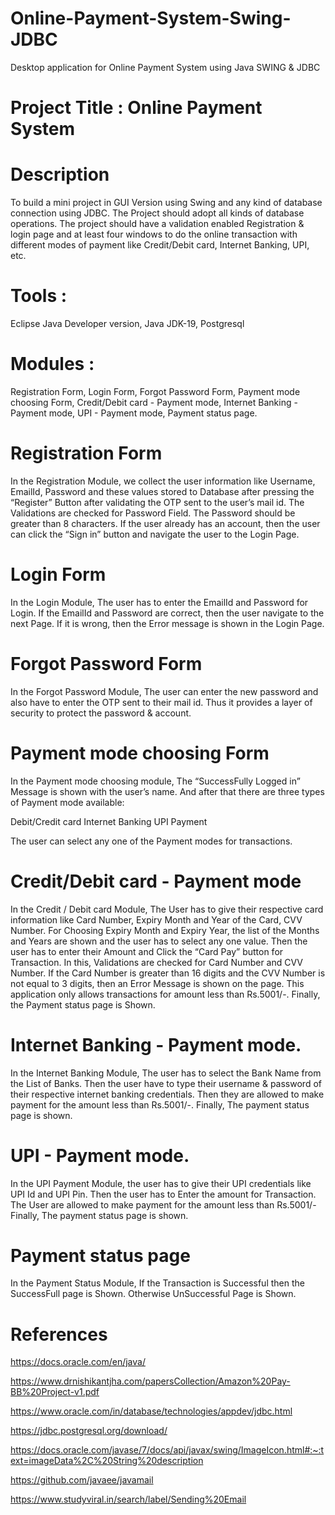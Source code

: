 # Online-Payment-System-Swing-JDBC
 Desktop application for Online Payment System using Java SWING & JDBC


# Project Title :     Online Payment System



# Description

To build a mini project in GUI Version using Swing and any kind of database connection using JDBC. The Project should adopt all kinds of database operations. The project should have a validation enabled Registration & login page and at least four windows to do the online transaction with different modes of payment like Credit/Debit card, Internet Banking, UPI, etc. 


# Tools : 

Eclipse Java Developer version, Java JDK-19, Postgresql


# Modules : 

Registration Form, Login Form, Forgot Password Form, Payment mode choosing Form, Credit/Debit card - Payment mode, Internet Banking - Payment mode, UPI - Payment mode, Payment status page.


# Registration Form

In the Registration Module, we collect the user information like Username, EmailId, Password and these values stored to Database after pressing the “Register” Button after validating the OTP sent to the user’s mail id. The Validations are checked for Password Field. The Password should be greater than 8 characters. If the user already has an account, then the user can click the  “Sign in” button  and navigate the user to the Login Page.

# Login Form

In the Login Module, The user has to enter the EmailId and Password for Login. If the EmailId and Password are correct, then the user navigate to the next Page. If it is wrong, then the Error message is shown in the Login Page.


# Forgot Password Form

In the Forgot Password Module, The user can enter the new password and also have to enter the OTP sent to their mail id. Thus it provides a layer of security to protect the password & account.


# Payment mode choosing Form

In the Payment mode choosing module, The “SuccessFully Logged in” Message  is shown with the user’s name. And after that there are three types of Payment mode available:

Debit/Credit card
Internet Banking
UPI Payment

The user can select any one of the Payment modes for transactions. 

# Credit/Debit card - Payment mode

In the Credit / Debit card Module, The User has to give their respective card information like Card Number, Expiry Month and Year of the Card, CVV Number. For Choosing Expiry Month and Expiry Year, the list of the Months and Years are shown and the user has to select any one value. Then the user has to enter their Amount and Click the “Card Pay” button for Transaction. In this,  Validations are checked for Card Number and CVV Number. If the Card Number is greater than 16 digits and the CVV Number is not equal to 3 digits, then an Error Message is shown on the page. This application only allows transactions for amount less than Rs.5001/-. Finally, the Payment status page is Shown.
		 
# Internet Banking - Payment mode.

In the Internet Banking Module, The user has to select the Bank Name from the List of Banks. Then the user have to type their username & password of their respective internet banking credentials. Then they are allowed to make payment for the amount less than Rs.5001/-. Finally, The payment status page is shown.

# UPI - Payment mode.
             
In the UPI Payment Module, the user has to give their UPI credentials like UPI Id and UPI Pin. Then the user has to Enter the amount for Transaction.
The User are allowed to make payment for the amount less than Rs.5001/- Finally, The payment status page is shown.

# Payment status page

In the Payment Status Module, If the Transaction is Successful then the SuccessFull page is Shown. Otherwise UnSuccessful Page is Shown.


# References

 https://docs.oracle.com/en/java/

https://www.drnishikantjha.com/papersCollection/Amazon%20Pay-BB%20Project-v1.pdf

https://www.oracle.com/in/database/technologies/appdev/jdbc.html

https://jdbc.postgresql.org/download/

https://docs.oracle.com/javase/7/docs/api/javax/swing/ImageIcon.html#:~:text=imageData%2C%20String%20description

https://github.com/javaee/javamail

https://www.studyviral.in/search/label/Sending%20Email


